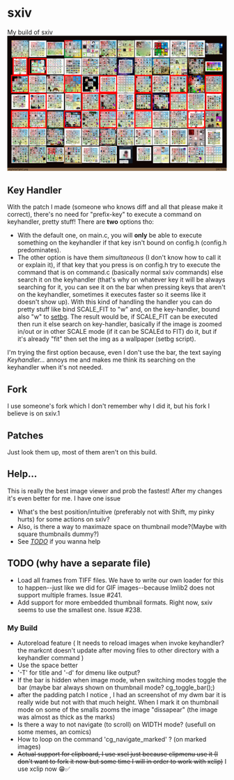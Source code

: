 # sxiv
My build of sxiv
![Image](Screenshot.png "Screenshot")

## Key Handler
With the patch I made (someone who knows diff and all that please make it correct), there's no need for "prefix-key" to execute a command on keyhandler, pretty stuff!
There are **two** options tho:
- With the default one, on main.c, you will **only** be able to execute something on the keyhandler if that key isn't bound on config.h (config.h predominates).
- The other option is have them _simultaneous_ (I don't know how to call it or explain it), if that key that you press is on config.h try to execute the command that is on command.c (basically normal sxiv commands) else search it on the keyhandler (that's why on whatever key it will be always searching for it, you can see it on the bar when pressing keys that aren't on the keyhandler, sometimes it executes faster so it seems like it doesn't show up). With this kind of handling the handler you can do pretty stuff like bind SCALE_FIT to "w" and, on the key-handler, bound also "w" to [setbg](https://github.com/explosion-mental/scripts/blob/main/setbg). The result would be, if SCALE_FIT can be executed then run it else search on key-handler, basically if the image is zoomed in/out or in other SCALE mode (if it can be SCALEd to FIT) do it, but if it's already "fit" then set the img as a wallpaper (setbg script).

I'm trying the first option because, even I don't use the bar, the text saying _Keyhandler..._ annoys me and makes me think its searching on the keyhandler when it's not needed.

## Fork
I use someone's fork which I don't remember why I did it, but his fork I believe is on sxiv.1

## Patches
Just look them up, most of them aren't on this build.

## Help...
This is really the best image viewer and prob the fastest! After my changes it's even better for me. I have one issue
- What's the best position/intuitive (preferably not with Shift, my pinky hurts) for some actions on sxiv?
- Also, is there a way to maximaze space on thumbnail mode?(Maybe with square thumbnails dummy?)
- See *[TODO](TODO.md)* if you wanna help

## TODO (why have a separate file)
- Load all frames from TIFF files. We have to write our own loader for this to
  happen--just like we did for GIF images--because Imlib2 does not support
  multiple frames. Issue #241.
- Add support for more embedded thumbnail formats. Right now, sxiv seems to use
  the smallest one. Issue #238.

### My Build

- Autoreload feature  ( It needs to reload images when invoke keyhandler? the markcnt doesn't update after moving files to other directory with a keyhandler command )
- Use the space better
- '-T' for title and '-d' for dmenu like output?
- If the bar is hidden when image mode, when switching modes toggle the bar (maybe bar always shown on thumbnail mode? 	cg_toggle_bar();)
- after the padding patch I notice , I had an screenshot of my dwm bar it is really wide but not with that much height. When I mark it on thumbnail mode on some of the smalls zooms the image "dissapear" (the image was almost as thick as the marks)
- Is there a way to not navigate (to scroll) on WIDTH mode? (usefull on some memes, an comics)
- How to loop on the command 'cg_navigate_marked' ? (on marked images)
- <s>Actual support for clipboard, I use xsel just because clipmenu use it (I don't want to fork it now but some time I will in order to work with xclip)</s> I use xclip now 😁✅
